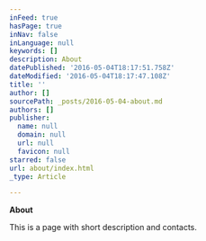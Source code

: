 ```yaml
---
inFeed: true
hasPage: true
inNav: false
inLanguage: null
keywords: []
description: About
datePublished: '2016-05-04T18:17:51.758Z'
dateModified: '2016-05-04T18:17:47.108Z'
title: ''
author: []
sourcePath: _posts/2016-05-04-about.md
authors: []
publisher:
  name: null
  domain: null
  url: null
  favicon: null
starred: false
url: about/index.html
_type: Article

---
```

**About**

This is a page with short description and contacts.